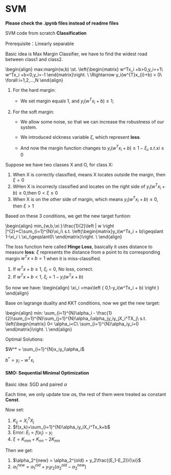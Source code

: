 # SVM

**Please check the .ipynb files instead of readme files**


SVM code from scratch
**Classification**

Prerequisite：Linearly separable

Basic idea is Max Margin Classifier, we have to find the widest road between class1 and class2.

\begin{align}
max:margin(w,b)
\\st.
\left\{\begin{matrix}
w^Tx_i +b>0,y_i=+1\\ 
w^Tx_i +b<0,y_i=-1
\end{matrix}\right.
\\
 \Rightarrow y_i(w^{T}x_{i}+b) > 0\\
 \forall i=1,2,...,N
\end{align}

1. For the hard margin:

   * We set margin equals 1, and $y_i(w^Tx_i+b)\geqslant1$;
    
2. For the soft margin:

   * We allow some noise, so that we can increase the robustness of our system. 
   
   * We introduced slckness variable $\xi$, which represent **loss**. 
   
   * And now the margin function changes to $y_i(w^Tx_i+b)\geqslant1-\xi_i,s.t.xi\geqslant0$

Suppose we have two classes X and O, for class X:

   1. When X is correctly classified, means X locates outside the margin, then $\xi=0$
   2. WHen X is incorrecly classified and locates on the right side of $y_i(w^Tx_i+b)\geqslant0$,then $0<\xi\leqslant0$ 
   3. When X is on the other side of margin, which means $y_i(w^Tx_i+b)\leqslant0$, then $\xi>1$
   
Based on these 3 conditions, we get the new target funtion:

\begin{align}
min_{w,b,\xi }:\frac{1}{2}\left \| w \right \|^{2}+C\sum_{i=1}^{N}\xi_i\\
s.t. \left\{\begin{matrix}y_i(w^Tx_i + b)\geqslant 1-\xi_i
\\ \xi_i\geqslant0\\
\end{matrix}\right.
\\
\end{align}

The loss function here called **Hinge Loss**, basically it uses distance to measure **loss**: $\xi$ represents the distance from a point to its corresponding margin $w^Tx+b=1$ when it is miss-classified.

   1. If $w^Tx+b\geqslant1$, $\xi_i=0$, No loss, correct.
   2. If $w^Tx+b<1$, $\xi_i=1-y_i(w^Tx+b)$
   
So now we have:
   \begin{align}
\xi_i =max\left \{ 0,1-y_i(w^Tx_i + b) \right \}
\end{align}
   
Base on lagrange duality and KKT conditions, now we get the new target:



\begin{align}
min: \sum_{i=1}^{N}\alpha_i - \frac{1}{2}\sum_{i=1}^{N}\sum_{j=1}^{N}\alpha_i\alpha_jy_iy_jX_i^TX_j\\
s.t.  \left\{\begin{matrix}
0< \alpha_i<C\\
\sum_{i=1}^{N}\alpha_iy_i=0
\end{matrix}\right.
\\
\end{align}

Optimal Solutions:

$W^* = \sum_{i=1}^{N}x_iy_i\alpha_i$

$b^* = y_i-w^Tx_i$


#### SMO: Sequential Minimal Optimization

Basic idea: SGD and paired $\alpha$

Each time, we only update tow $\alpha$s, the rest of them were treated as constant **Const**.

Now set:

1. $K_{ij} = X_i^TX_j$
2. $f(x_k)=\sum_{i=1}^{N}\alpha_iy_iX_i^Tx_k+b$
3. Error: $E_i = f(x_i)-y_i$
4. $\xi=K_{mm}+K_{nn}-2K_{mn}$

Then we get:

1. $\alpha_2^{new} = \alpha_2^{old} + y_2\frac{(E_1-E_2)}{\xi}$
2. $\alpha_1^{new}=\alpha_1^{old}+y_1y_2(\alpha_2^{old}-\alpha_2^{new})$



